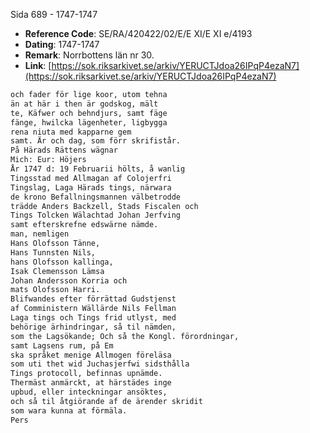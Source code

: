 Sida 689 - 1747-1747

- **Reference Code**: SE/RA/420422/02/E/E XI/E XI e/4193
- **Dating**: 1747-1747
- **Remark**: Norrbottens län nr 30.
- **Link**: [https://sok.riksarkivet.se/arkiv/YERUCTJdoa26IPqP4ezaN7](https://sok.riksarkivet.se/arkiv/YERUCTJdoa26IPqP4ezaN7)

```txt linenums="1"
och fader för lige koor, utom tehna
än at här i then är godskog, mält
te, Käfwer och behndjurs, samt fäge
fänge, hwilcka lägenheter, ligbygga
rena niuta med kapparne gem
samt. Är och dag, som förr skrifistår.
På Härads Rättens wägnar
Mich: Eur: Höjers
År 1747 d: 19 Februarii hölts, å wanlig
Tingsstad med Allmagan af Colojerfri
Tingslag, Laga Härads tings, närwara
de krono Befallningsmannen välbetrodde
trädde Anders Backzell, Stads Fiscalen och
Tings Tolcken Wälachtad Johan Jerfving
samt efterskrefne edswärne nämde.
man, nemligen
Hans Olofsson Tänne,
Hans Tunnsten Nils,
hans Olofsson kallinga,
Isak Clemensson Lämsa
Johan Andersson Korria och
mats Olofsson Harri.
Blifwandes efter förrättad Gudstjenst
af Comministern Wällärde Nils Fellman
Laga tings och Tings frid utlyst, med
behörige ärhindringar, så til nämden,
som the Lagsökande; Och så the Kongl. förordningar,
samt Lagsens rum, på Em
ska språket menige Allmogen föreläsa
som uti thet wid Juchasjerfwi sidsthålla
Tings protocoll, befinnas upnämde.
Thermäst anmärckt, at härstädes inge
upbud, eller inteckningar ansöktes,
och så til åtgiörande af de ärender skridit
som wara kunna at förmäla.
Pers
```
